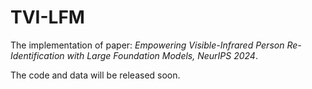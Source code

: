 # TVI-LFM
The implementation of paper: _Empowering Visible-Infrared Person Re-Identification with Large Foundation Models,_ _NeurIPS 2024_. 

The code and data will be released soon.
